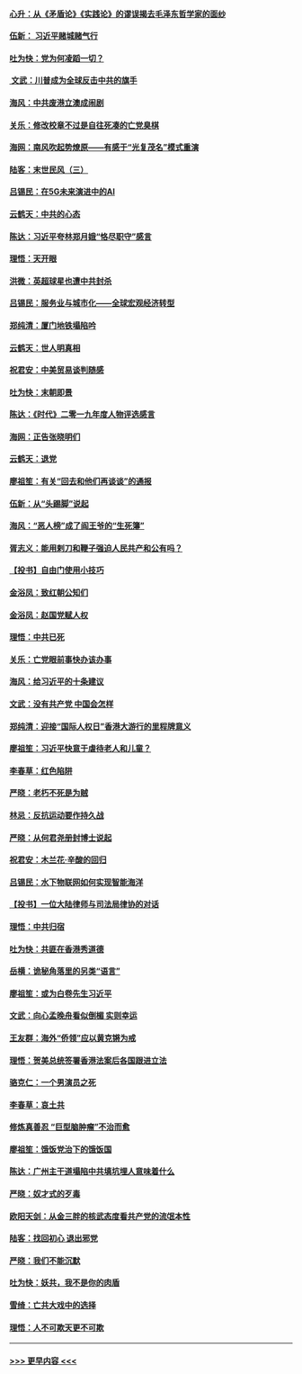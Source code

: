 #### [心升：从《矛盾论》《实践论》的谬误揭去毛泽东哲学家的面纱](../pages/nsc993/n11736962.md?t=12220701) 
#### [伍新： 习近平赌城赌气行](../pages/nsc993/n11736929.md?t=12220701) 
#### [吐为快：党为何凌蹈一切？](../pages/nsc993/n11736915.md?t=12220701) 
#### [ 文武：川普成为全球反击中共的旗手](../pages/nsc993/n11736882.md?t=12220701) 
#### [海风：中共废港立澳成闹剧](../pages/nsc993/n11735857.md?t=12220701) 
#### [关乐：修改校章不过是自往死凑的亡党臭棋](../pages/nsc993/n11735097.md?t=12220701) 
#### [海网：南风吹起势燎原——有感于“光复茂名”模式重演](../pages/nsc993/n11732308.md?t=12220701) 
#### [陆客：末世民风（三）](../pages/nsc993/n11732211.md?t=12220701) 
#### [吕锡民：在5G未来演进中的AI](../pages/nsc993/n11730010.md?t=12220701) 
#### [云鹤天：中共的心态](../pages/nsc993/n11729906.md?t=12220701) 
#### [陈达：习近平夸林郑月娥“恪尽职守”感言](../pages/nsc993/n11729881.md?t=12220701) 
#### [理悟：天开眼](../pages/nsc993/n11729699.md?t=12220701) 
#### [洪微：英超球星也遭中共封杀](../pages/nsc993/n11727243.md?t=12220701) 
#### [吕锡民：服务业与城市化——全球宏观经济转型](../pages/nsc993/n11725845.md?t=12220701) 
#### [郑纯清：厦门地铁塌陷吟](../pages/nsc993/n11725813.md?t=12220701) 
#### [云鹤天：世人明真相](../pages/nsc993/n11725621.md?t=12220701) 
#### [祝君安：中美贸易谈判随感](../pages/nsc993/n11725609.md?t=12220701) 
#### [吐为快：末朝即景](../pages/nsc993/n11723365.md?t=12220701) 
#### [陈达：《时代》二零一九年度人物评选感言](../pages/nsc993/n11723337.md?t=12220701) 
#### [海网：正告张晓明们](../pages/nsc993/n11723228.md?t=12220701) 
#### [云鹤天：退党](../pages/nsc993/n11723056.md?t=12220701) 
#### [廖祖笙：有关“回去和他们再谈谈”的通报](../pages/nsc993/n11722442.md?t=12220701) 
#### [伍新：从“头踢脚”说起](../pages/nsc993/n11722429.md?t=12220701) 
#### [海风：“恶人榜”成了阎王爷的“生死簿”](../pages/nsc993/n11722272.md?t=12220701) 
#### [胥志义：能用剌刀和鞭子强迫人民共产和公有吗？](../pages/nsc993/n11720569.md?t=12220701) 
#### [【投书】自由门使用小技巧](../pages/nsc993/n11720180.md?t=12220701) 
#### [金浴凤：致红朝公知们](../pages/nsc993/n11720563.md?t=12220701) 
#### [金浴凤：赵国党赋人权](../pages/nsc993/n11720533.md?t=12220701) 
#### [理悟：中共已死](../pages/nsc993/n11720233.md?t=12220701) 
#### [关乐：亡党眼前事快办该办事](../pages/nsc993/n11719160.md?t=12220701) 
#### [海风：给习近平的十条建议](../pages/nsc993/n11717616.md?t=12220701) 
#### [文武：没有共产党 中国会怎样](../pages/nsc993/n11717584.md?t=12220701) 
#### [郑纯清：迎接“国际人权日”香港大游行的里程牌意义](../pages/nsc993/n11717417.md?t=12220701) 
#### [廖祖笙：习近平快意于虐待老人和儿童？](../pages/nsc993/n11715313.md?t=12220701) 
#### [李春草：红色陷阱](../pages/nsc993/n11715029.md?t=12220701) 
#### [严晓：老朽不死是为贼](../pages/nsc993/n11712910.md?t=12220701) 
#### [林忌：反抗运动要作持久战](../pages/nsc993/n11712623.md?t=12220701) 
#### [严晓：从何君尧册封博士说起](../pages/nsc993/n11712465.md?t=12220701) 
#### [祝君安：木兰花·辛酸的回归](../pages/nsc993/n11712381.md?t=12220701) 
#### [吕锡民：水下物联网如何实现智能海洋](../pages/nsc993/n11711158.md?t=12220701) 
#### [【投书】一位大陆律师与司法局律协的对话](../pages/nsc993/n11709675.md?t=12220701) 
#### [理悟：中共归宿](../pages/nsc993/n11710059.md?t=12220701) 
#### [吐为快：共匪在香港秀道德](../pages/nsc993/n11709979.md?t=12220701) 
#### [岳横：诡秘角落里的另类“语言”](../pages/nsc993/n11709792.md?t=12220701) 
#### [廖祖笙：或为白卷先生习近平](../pages/nsc993/n11708330.md?t=12220701) 
#### [文武：向心孟晚舟看似倒楣 实则幸运](../pages/nsc993/n11708236.md?t=12220701) 
#### [王友群：海外“侨领”应以黄克锵为戒](../pages/nsc993/n11706176.md?t=12220701) 
#### [理悟：贺美总统签署香港法案后各国跟进立法](../pages/nsc993/n11706853.md?t=12220701) 
#### [骆克仁：一个男演员之死](../pages/nsc993/n11706677.md?t=12220701) 
#### [李春草：哀土共](../pages/nsc993/n11706255.md?t=12220701) 
#### [修炼真善忍 “巨型脑肿瘤”不治而愈](../pages/nsc993/n11705340.md?t=12220701) 
#### [廖祖笙：饿饭党治下的饿饭国](../pages/nsc993/n11705085.md?t=12220701) 
#### [陈达：广州主干道塌陷中共填坑埋人意味着什么](../pages/nsc993/n11705046.md?t=12220701) 
#### [严晓：奴才式的歹毒](../pages/nsc993/n11704826.md?t=12220701) 
#### [欧阳天剑：从金三胖的核武态度看共产党的流氓本性](../pages/nsc993/n11702238.md?t=12220701) 
#### [陆客：找回初心 退出邪党](../pages/nsc993/n11702213.md?t=12220701) 
#### [严晓：我们不能沉默](../pages/nsc993/n11702110.md?t=12220701) 
#### [吐为快：妖共，我不是你的肉盾](../pages/nsc993/n11701366.md?t=12220701) 
#### [雪绮：亡共大戏中的选择](../pages/nsc993/n11699922.md?t=12220701) 
#### [理悟：人不可欺天更不可欺](../pages/nsc993/n11699657.md?t=12220701) 

----
#### [ >>> 更早内容 <<< ](../indexes/nsc993-earlier.md)
